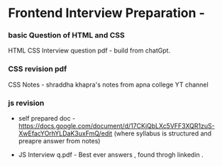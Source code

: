 # Frontend Interview Preparation - 

 ### basic Question of HTML and CSS 

  HTML CSS Interview question pdf - build from chatGpt. 

  ### CSS revision pdf 

   CSS Notes - shraddha khapra's notes from apna college YT channel 


   ### js revision 

  - self prepared doc - https://docs.google.com/document/d/17CKjQbLXc5VFF3XQR1zuS-XwEfacYOrhYLDaK3uxFmQ/edit 
   (where syllabus is structured and preapre answer from notes)

   
  - JS Interview q.pdf - Best ever answers , found throgh linkedin . 